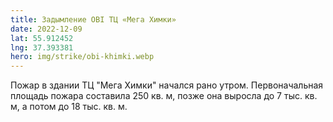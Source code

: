 ```yaml
---
title: Задымление OBI ТЦ «Мега Химки»
date: 2022-12-09
lat: 55.912452
lng: 37.393381
hero: img/strike/obi-khimki.webp
---
```


Пожар в здании ТЦ "Мега Химки" начался рано утром. Первоначальная площадь пожара составила 250 кв. м, позже она выросла до 7 тыс. кв. м, а потом до 18 тыс. кв. м.